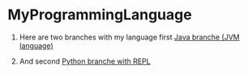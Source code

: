 # MyProgrammingLanguage

1. Here are two branches with my language first [Java branche (JVM language)](https://github.com/ladroid/MyProgrammingLanguage/tree/Java) 

2. And second [Python branche with REPL](https://github.com/ladroid/MyProgrammingLanguage/tree/Python)
